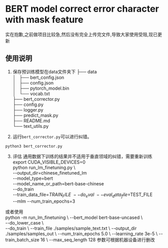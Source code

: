 # BERT model correct error character with mask feature
实在抱歉,之前做项目比较急,然后没有完全上传完文件,导致大家使用受阻,现已更新  
## 使用说明

1. 保存预训练模型在data文件夹下
├── data  
│   ├── bert_config.json  
│   ├── config.json  
│   ├── pytorch_model.bin  
│   └── vocab.txt  
├── bert_corrector.py  
├── config.py  
├── logger.py  
├── predict_mask.py  
├── README.md  
└── text_utils.py  

2. 运行`bert_corrector.py`可以进行纠错。
```
python3 bert_corrector.py
```
3. 评估
通用数据下训练的结果并不适用于垂直领域的纠错，需要重新训练  
export CUDA_VISIBLE_DEVICES=0  
python run_lm_finetuning.py \  
    --output_dir=chinese_finetuned_lm \
    --model_type=bert \
    --model_name_or_path=bert-base-chinese \
    --do_train \
    --train_data_file=$TRAIN_FILE \
    --do_eval \
    --eval_data_file=$TEST_FILE \
    --mlm
    --num_train_epochs=3  
      
或者使用  
python -m run_lm_finetuning \ 
    --bert_model bert-base-uncased \  
    --do_lower_case \  
    --do_train \ 
    --train_file ./samples/sample_text.txt \ 
    --output_dir ./samples/samples_out \ 
    --num_train_epochs 5.0 \ 
    --learning_rate 3e-5 \ 
    --train_batch_size 16 \ 
    --max_seq_length 128
参数可根据机器设备进行删改 

